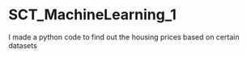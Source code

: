 # SCT_MachineLearning_1
I made a python code to find out the housing prices based on certain datasets
